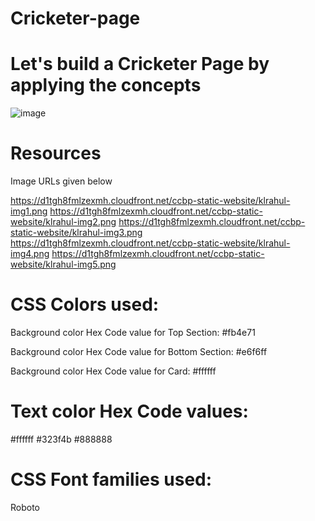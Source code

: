 # Cricketer-page
# Let's build a Cricketer Page by applying the concepts
![image](https://github.com/user-attachments/assets/91870306-dad2-480a-8448-9a00701ead5d)

# Resources 
Image URLs given below

https://d1tgh8fmlzexmh.cloudfront.net/ccbp-static-website/klrahul-img1.png
https://d1tgh8fmlzexmh.cloudfront.net/ccbp-static-website/klrahul-img2.png
https://d1tgh8fmlzexmh.cloudfront.net/ccbp-static-website/klrahul-img3.png
https://d1tgh8fmlzexmh.cloudfront.net/ccbp-static-website/klrahul-img4.png
https://d1tgh8fmlzexmh.cloudfront.net/ccbp-static-website/klrahul-img5.png

# CSS Colors used:

Background color Hex Code value for Top Section:
#fb4e71

Background color Hex Code value for Bottom Section:
#e6f6ff

Background color Hex Code value for Card:
#ffffff

# Text color Hex Code values:

#ffffff
#323f4b
#888888


# CSS Font families used:

Roboto
